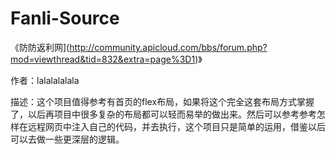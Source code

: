# Fanli-Source

《防防返利网](http://community.apicloud.com/bbs/forum.php?mod=viewthread&tid=832&extra=page%3D1)》

作者：lalalalalala

描述：这个项目值得参考有首页的flex布局，如果将这个完全这套布局方式掌握了，以后再项目中很多复杂的布局都可以轻而易举的做出来。然后可以参考参考怎样在远程网页中注入自己的代码，并去执行，这个项目只是简单的运用，借鉴以后可以去做一些更深层的逻辑。
